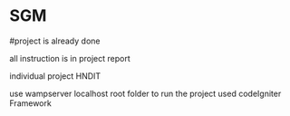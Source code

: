 # SGM
#project is already done

all instruction is in project report

individual project HNDIT

use wampserver localhost root folder to run the project
used codeIgniter Framework
